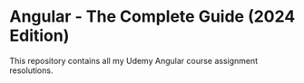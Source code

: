 # Angular - The Complete Guide (2024 Edition)
This repository contains all my Udemy Angular course assignment resolutions.

